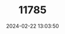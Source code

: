 ---
title: "11785"
category: "Leptoxis taeniata"
draft: false
date: 2024-02-22 13:03:50
languages:
  English: ["Painted Rocksnail"]
---
